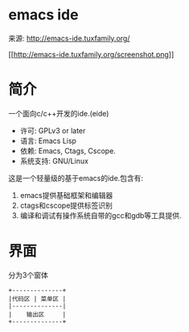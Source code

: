 # emacs ide

来源: http://emacs-ide.tuxfamily.org/

[[http://emacs-ide.tuxfamily.org/screenshot.png]]

# 简介

一个面向c/c++开发的ide.(eide)

* 许可: GPLv3 or later
* 语言: Emacs Lisp
* 依赖: Emacs, Ctags, Cscope.
* 系统支持: GNU/Linux

这是一个轻量级的基于emacs的ide.包含有:

1. emacs提供基础框架和编辑器
2. ctags和cscope提供标签识别
3. 编译和调试有操作系统自带的gcc和gdb等工具提供.

# 界面

分为3个窗体
```
+--------------+
|代码区 | 菜单区 |
|--------------|
|    输出区     |
+--------------+
```